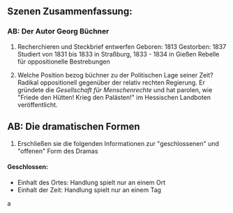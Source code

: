 

## Szenen Zusammenfassung:





### AB: Der Autor Georg Büchner

1) Recherchieren und Steckbrief entwerfen
	Geboren: 1813
	Gestorben: 1837
	Studiert von 1831 bis 1833 in Straßburg, 1833 - 1834 in Gießen
	Rebelle für oppositionelle Bestrebungen

2) Welche Position bezog büchner zu der Politischen Lage seiner Zeit?
	Radikal oppositionell gegenüber der relativ rechten Regierung. Er gründete die *Gesellschaft für Menschenrechte* und hat parolen, wie "Friede den Hütten! Krieg den Palästen!" im Hessischen Landboten veröffentlicht.


## AB: Die dramatischen Formen

1) Erschließen sie die folgenden Informationen zur "geschlossenen" und "offenen" Form des Dramas

#### Geschlossen:

- Einhalt des Ortes: Handlung spielt nur an einem Ort
- Einhalt der Zeit: Handlung spielt nur an einem Tag

a